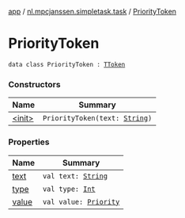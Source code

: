 [app](../../index.md) / [nl.mpcjanssen.simpletask.task](../index.md) / [PriorityToken](.)

# PriorityToken

`data class PriorityToken : `[`TToken`](../-t-token/index.md)

### Constructors

| Name | Summary |
|---|---|
| [&lt;init&gt;](-init-.md) | `PriorityToken(text: `[`String`](https://kotlinlang.org/api/latest/jvm/stdlib/kotlin/-string/index.html)`)` |

### Properties

| Name | Summary |
|---|---|
| [text](text.md) | `val text: `[`String`](https://kotlinlang.org/api/latest/jvm/stdlib/kotlin/-string/index.html) |
| [type](type.md) | `val type: `[`Int`](https://kotlinlang.org/api/latest/jvm/stdlib/kotlin/-int/index.html) |
| [value](value.md) | `val value: `[`Priority`](../-priority/index.md) |

